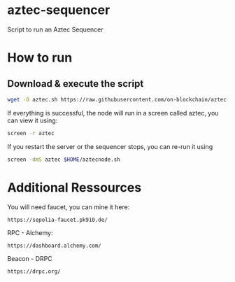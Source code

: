 # aztec-sequencer
Script to run an Aztec Sequencer

# How to run
## Download & execute the script
```sh
wget -O aztec.sh https://raw.githubusercontent.com/on-blockchain/aztec-sequencer/main/aztec.sh && chmod +x aztec.sh && ./aztec.sh
```

If everything is successful, the node will run in a screen called aztec, you can view it using:
```sh
screen -r aztec
```

If you restart the server or the sequencer stops, you can re-run it using
```sh
screen -dmS aztec $HOME/aztecnode.sh
```

# Additional Ressources
You will need faucet, you can mine it here:
```
https://sepolia-faucet.pk910.de/
```

RPC - Alchemy:
```
https://dashboard.alchemy.com/
```

Beacon - DRPC
```
https://drpc.org/
```
